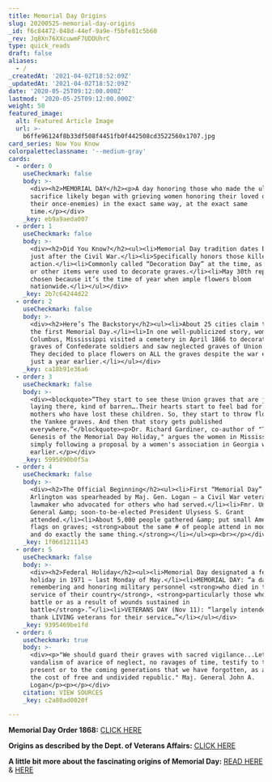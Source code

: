 ```yaml
---
title: Memorial Day Origins
slug: 20200525-memorial-day-origins
_id: f6c84472-048d-44ef-9a9e-f5bfe81c5b60
_rev: Jq8Xn76XXcuwmF7UDDUhrC
type: quick_reads
draft: false
aliases:
  - /
_createdAt: '2021-04-02T18:52:09Z'
_updatedAt: '2021-04-02T18:52:09Z'
date: '2020-05-25T09:12:00.000Z'
lastmod: '2020-05-25T09:12:00.000Z'
weight: 50
featured_image:
  alt: Featured Article Image
  url: >-
    b6ffe96124f8b33df508f4451fb0f442508cd3522560x1707.jpg
card_series: Now You Know
colorpaletteclassname: '--medium-gray'
cards:
  - order: 0
    useCheckmark: false
    body: >-
      <div><h2>MEMORIAL DAY</h2><p>A day honoring those who made the ultimate
      sacrifice likely began with grieving women honoring their loved ones (and
      their once-enemies) in the exact same way, at the exact same
      time.</p></div>
    _key: eb9a9aeda007
  - order: 1
    useCheckmark: false
    body: >-
      <div><h2>Did You Know?</h2><ul><li>Memorial Day tradition dates back to
      just after the Civil War.</li><li>Specifically honors those killed in
      action.</li><li>Commonly called “Decoration Day” at the time, as flowers
      or other items were used to decorate graves.</li><li>May 30th reportedly
      chosen because it’s the time of year when ample flowers bloom
      nationwide.</li></ul></div>
    _key: 2b7c64244d22
  - order: 2
    useCheckmark: false
    body: >-
      <div><h2>Here’s The Backstory</h2><ul><li>About 25 cities claim ties to
      the first Memorial Day.</li><li>In one well-publicized story, women in
      Columbus, Mississippi visited a cemetery in April 1866 to decorate the
      graves of Confederate soldiers and saw neglected graves of Union soldiers.
      They decided to place flowers on ALL the graves despite the war ending
      just a year earlier.</li></ul></div>
    _key: ca18b91e36a6
  - order: 3
    useCheckmark: false
    body: >-
      <div><blockquote>“They start to see these Union graves that are just
      laying there, kind of barren….Their hearts start to feel bad for the
      mothers who have lost these children. So, they start to throw flowers on
      the Yankee graves. And then that story gets published
      everywhere.”</blockquote><p>Dr. Richard Gardiner, co-author of "The
      Genesis of the Memorial Day Holiday," argues the women in Mississippi were
      simply following a proposal by a women's association in Georgia weeks
      earlier.</p></div>
    _key: 5995090b0f5a
  - order: 4
    useCheckmark: false
    body: >-
      <div><h2>The Official Beginning</h2><ul><li>First “Memorial Day” at
      Arlington was spearheaded by Maj. Gen. Logan – a Civil War veteran &amp;
      lawmaker who advocated for others who had served.</li><li>Fmr. Union
      General &amp; soon-to-be-elected President Ulysess S. Grant
      attended.</li><li>About 5,000 people gathered &amp; put small American
      flags on graves; <strong>about the same # of people attend in modern times
      and do exactly the same thing.</strong></li></ul><p><br></p></div>
    _key: 1f06d1211143
  - order: 5
    useCheckmark: false
    body: >-
      <div><h2>Federal Holiday</h2><ul><li>Memorial Day designated a federal
      holiday in 1971 ~ last Monday of May.</li><li>MEMORIAL DAY: “a day for
      remembering and honoring military personnel <strong>who died in the
      service of their country</strong>, <strong>particularly those who died in
      battle or as a result of wounds sustained in
      battle</strong>.”</li><li>VETERANS DAY (Nov 11): “largely intended to
      thank LIVING veterans for their service…”</li></ul></div>
    _key: 9395469be1fd
  - order: 6
    useCheckmark: true
    body: >-
      <div><p>"We should guard their graves with sacred vigilance...Let no
      vandalism of avarice of neglect, no ravages of time, testify to the
      present or to the coming generations that we have forgotten, as a people,
      the cost of free and undivided republic." Maj. General John A.
      Logan</p><p></p></div>
    citation: VIEW SOURCES
    _key: c2a80ad0020f

---
```

**Memorial Day Order 1868:** [CLICK HERE](https://www.cem.va.gov/history/memdayorder.asp)

**Origins as described by the Dept. of Veterans Affairs:** [CLICK HERE](https://smarthernews.com/18-05-25-memorial-day-history/)

**A little bit more about the fascinating origins of Memorial Day:** [READ HERE](https://www.livescience.com/54919-true-story-behind-first-memorial-day.html) & [HERE](https://loganmuseum.org/memorial-day/)